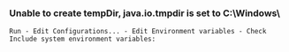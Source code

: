 ### Unable to create tempDir, java.io.tmpdir is set to C:\Windows\
    Run - Edit Configurations... - Edit Environment variables - Check Include system environment variables:
